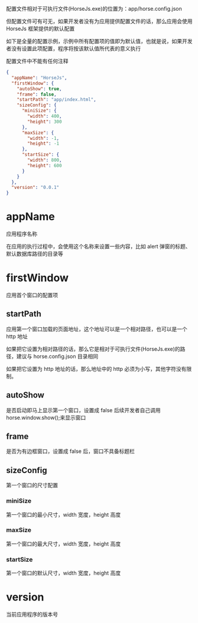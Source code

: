 配置文件相对于可执行文件(HorseJs.exe)的位置为：app/horse.config.json

但配置文件可有可无，如果开发者没有为应用提供配置文件的话，那么应用会使用 HorseJs 框架提供的默认配置

如下是全量的配置示例，示例中所有配置项的值即为默认值，也就是说，如果开发者没有设置此项配置，程序将按该默认值所代表的意义执行

配置文件中不能有任何注释

```json
{
  "appName": "HorseJs",
  "firstWindow": {
    "autoShow": true,
    "frame": false,
    "startPath": "app/index.html",
    "sizeConfig": {
      "miniSize": {
        "width": 400,
        "height": 300
      },
      "maxSize": {
        "width": -1,
        "height": -1
      },
      "startSize": {
        "width": 800,
        "height": 600
      }
    }
  },
  "version": "0.0.1"
}
```

# appName

应用程序名称

在应用的执行过程中，会使用这个名称来设置一些内容，比如 alert 弹窗的标题、默认数据库路径的目录等

# firstWindow

应用首个窗口的配置项

## startPath

应用第一个窗口加载的页面地址，这个地址可以是一个相对路径，也可以是一个 http 地址

如果把它设置为相对路径的话，那么它是相对于可执行文件(HorseJs.exe)的路径，建议与 horse.config.json 目录相同

如果把它设置为 http 地址的话，那么地址中的 http 必须为小写，其他字符没有限制。

## autoShow

是否启动即马上显示第一个窗口，设置成 false 后续开发者自己调用 horse.window.show();来显示窗口

## frame

是否为有边框窗口，设置成 false 后，窗口不具备标题栏

## sizeConfig

第一个窗口的尺寸配置

### miniSize

第一个窗口的最小尺寸，width 宽度，height 高度

### maxSize

第一个窗口的最大尺寸，width 宽度，height 高度

### startSize

第一个窗口的默认尺寸，width 宽度，height 高度

# version

当前应用程序的版本号
